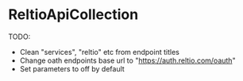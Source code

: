 # ReltioApiCollection

TODO:
- Clean "services", "reltio" etc from endpoint titles
- Change oath endpoints base url to "https://auth.reltio.com/oauth"
- Set parameters to off by default
